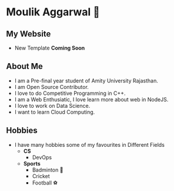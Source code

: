 # Moulik Aggarwal :boy:
## My Website

- New Template **Coming Soon**

## About Me

- I am a Pre-final year student of Amity University Rajasthan.
- I am Open Source Contributor.
- I love to do Competitive Programming in C++.
- I am a Web Enthusiatic, I love learn more about web in NodeJS.
- I love to work on Data Science.
- I want to learn Cloud Computing.

## Hobbies

- I have many hobbies some of my favourites in Different Fields
  - **CS**
    - DevOps
  - **Sports**
    - Badminton :tennis:
    - Cricket
    - Football :soccer:
